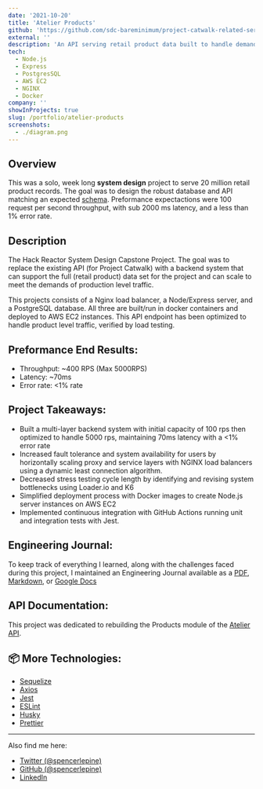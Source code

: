 ```yaml
---
date: '2021-10-20'
title: 'Atelier Products'
github: 'https://github.com/sdc-bareminimum/project-catwalk-related-service'
external: ''
description: 'An API serving retail product data built to handle demands of production level traffic'
tech:
  - Node.js
  - Express
  - PostgresSQL
  - AWS EC2
  - NGINX
  - Docker
company: ''
showInProjects: true
slug: /portfolio/atelier-products
screenshots:
  - ./diagram.png
---
```


## Overview
This was a solo, week long **system design** project to serve 20 million retail product records. The goal was to design the robust database and API matching an expected [schema](https://github.com/sdc-bareminimum/project-catwalk-related-service/blob/main/README.md). Preformance expectactions were 100 request per second throughput, with sub 2000 ms latency, and a less than 1% error rate.

## Description
The Hack Reactor System Design Capstone Project. The goal was to replace the existing API (for Project Catwalk) with a backend system that can support the full (retail product) data set for the project and can scale to meet the demands of production level traffic.

This projects consists of a Nginx load balancer, a Node/Express server, and a PostgreSQL database. All three are built/run in docker containers and deployed to AWS EC2 instances. This API endpoint has been optimized to handle product level traffic, verified by load testing.

## Preformance End Results:
 - Throughput: ~400 RPS (Max 5000RPS)
 - Latency: ~70ms
 - Error rate: <1% rate

## Project Takeaways:

 - Built a multi-layer backend system with initial capacity of 100 rps then optimized to handle 5000 rps, maintaining 70ms latency with a <1% error rate
 - Increased fault tolerance and system availability for users by horizontally scaling proxy and service layers with NGINX load balancers using a dynamic least connection algorithm.
 - Decreased stress testing cycle length by identifying and revising system bottlenecks using Loader.io and K6
 - Simplified deployment process with Docker images to create Node.js server instances on AWS EC2
 - Implemented continuous integration with GitHub Actions running unit and integration tests with Jest.

## Engineering Journal:

To keep track of everything I learned, along with the challenges faced during this project, I maintained an Engineering Journal available as a [PDF](https://github.com/sdc-bareminimum/project-catwalk-related-service/blob/main/resources/system_design_project_engineering_journal.pdf), [Markdown](https://github.com/sdc-bareminimum/project-catwalk-related-service/blob/main/resources/JOURNAL.md), or [Google Docs](https://docs.google.com/document/d/1pTTeDCzcKNozd9dljexVn-PrXwzoTBS0hby2dOZ95yw)


## API Documentation:
This project was dedicated to rebuilding the Products module of the [Atelier API](https://gist.github.com/trentgoing/d69849d6c16b82d279ffc4ecd127f49f).

## 📦 More Technologies:
- [Sequelize](https://sequelize.org/)
- [Axios](https://www.npmjs.com/package/axios)
- [Jest](https://jestjs.io/)
- [ESLint](https://eslint.org/)
- [Husky](https://www.npmjs.com/package/husky)
- [Prettier](https://prettier.io/)

---

Also find me here:
* [Twitter (@spencerlepine)](https://twitter.com/SpencerLepine)
* [GitHub (@spencerlepine)](https://github.com/spencerlepine)
* [LinkedIn](https://www.linkedin.com/in/spencer-lepine/)
